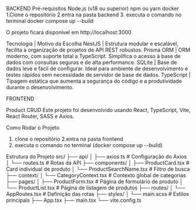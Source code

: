 BACKEND
Pré-requisitos
  Node.js (v18 ou superior)
  npm ou yarn
  docker
1.Clone o repositório
2.entra na pasta backend
3. executa o comando no terminal docker compose up --build

O projeto ficará disponível em http://localhost:3000

Tecnologia | Motivo da Escolha
NestJS | Estrutura modular e escalável, facilita a organização de projetos de API REST robustos.
Prisma ORM | ORM moderno, com suporte total a TypeScript. Simplifica o acesso à base de dados com consultas seguras e de alta performance.
SQLite | Base de dados leve e fácil de configurar. Ideal para ambiente de desenvolvimento e testes rápidos sem necessidade de servidor de base de dados.
TypeScript | Tipagem estática que aumenta a segurança do código e a produtividade durante o desenvolvimento.



FRONTEND

Product CRUD
  Este projeto foi desenvolvido usando React, TypeScript, Vite, React Router, SASS e Axios.

Como Rodar o Projeto
  1. clone o repositório
  2.entra na pasta frontend
  3. executa o comando no terminal (docker compose up --build)

Estrutura do Projeto
  src/
├── api/
│   ├── axios.ts         # Configuração do Axios
│   └── routes.ts        # Rotas da API
├── components/
│   ├── ProductCard.tsx   # Card individual de produto
│   └── ProductSearchName.tsx # Filtro de busca
├── context/
│   └── CategoryContext.tsx # Contexto global de categorias
├── pages/
│   ├── ProductForm.tsx  # Página de formulário de produto
│   └── ProductList.tsx   # Página de listagem de produtos
├── routes/
│   └── AppRoutes.tsx     # Definição das rotas
├── styles/
│   └── main.scss         # Estilos principais
├── App.tsx
├── main.tsx
└── vite.config.ts

